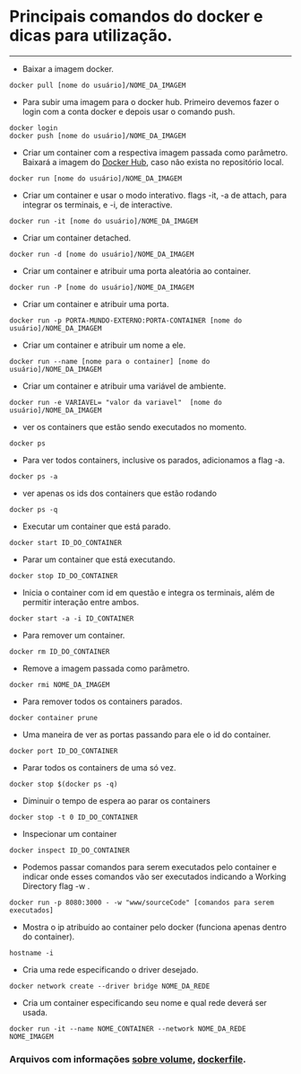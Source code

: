 # Principais comandos do docker e dicas para utilização.
---
* Baixar a imagem docker.
```
docker pull [nome do usuário]/NOME_DA_IMAGEM
```
* Para subir uma imagem para o docker hub. Primeiro devemos fazer o login com a conta docker e depois usar o comando push.
```
docker login
docker push [nome do usuário]/NOME_DA_IMAGEM
```
* Criar um container com a respectiva imagem passada como parâmetro. Baixará a imagem do [Docker Hub](https://hub.docker.com/), caso não exista no repositório local.
```
docker run [nome do usuário]/NOME_DA_IMAGEM
```
* Criar um container e usar o modo interativo. flags -it, -a de attach, para integrar os terminais, e -i, de interactive.
```
docker run -it [nome do usuário]/NOME_DA_IMAGEM
```
* Criar um container detached.
```
docker run -d [nome do usuário]/NOME_DA_IMAGEM
```
* Criar um container e atribuir uma porta aleatória ao container.
```
docker run -P [nome do usuário]/NOME_DA_IMAGEM
```
* Criar um container e atribuir uma porta.
```
docker run -p PORTA-MUNDO-EXTERNO:PORTA-CONTAINER [nome do usuário]/NOME_DA_IMAGEM
```
* Criar um container e atribuir um nome a ele.
```
docker run --name [nome para o container] [nome do usuário]/NOME_DA_IMAGEM
```
* Criar um container e atribuir uma variável de ambiente.
```
docker run -e VARIAVEL= "valor da variavel"  [nome do usuário]/NOME_DA_IMAGEM
```
* ver os containers que estão sendo executados no momento.
```
docker ps
```
* Para ver todos containers, inclusive os parados, adicionamos a flag -a.
```
docker ps -a
```
* ver apenas os ids dos containers que estão rodando
```
docker ps -q
```
* Executar um container que está parado.
```
docker start ID_DO_CONTAINER
```
* Parar um container que está executando.
```
docker stop ID_DO_CONTAINER
```
* Inicia o container com id em questão e integra os terminais, além de permitir interação entre ambos.
```
docker start -a -i ID_CONTAINER
```
* Para remover um container.
```
docker rm ID_DO_CONTAINER
```
* Remove a imagem passada como parâmetro.
```
docker rmi NOME_DA_IMAGEM
```
* Para remover todos os containers parados.
```
docker container prune
```
* Uma maneira de ver as portas passando para ele o id do container.
```
docker port ID_DO_CONTAINER
```
* Parar todos os containers de uma só vez.
```
docker stop $(docker ps -q)
```
* Diminuir o tempo de espera ao parar os containers
```
docker stop -t 0 ID_DO_CONTAINER
```
* Inspecionar um container
```
docker inspect ID_DO_CONTAINER
```
* Podemos passar comandos para serem executados pelo container e indicar onde esses comandos vão ser executados indicando a Working Directory flag -w . 
```
docker run -p 8080:3000 - -w "www/sourceCode" [comandos para serem executados]
```
* Mostra o ip atribuído ao container pelo docker (funciona apenas dentro do container).
```
hostname -i
```
* Cria uma rede especificando o driver desejado.
```
docker network create --driver bridge NOME_DA_REDE
```
* Cria um container especificando seu nome e qual rede deverá ser usada.
```
docker run -it --name NOME_CONTAINER --network NOME_DA_REDE NOME_IMAGEM
```
### Arquivos com informações [sobre volume](VolumesDocker.md), [dockerfile](Dockerfile.md).
